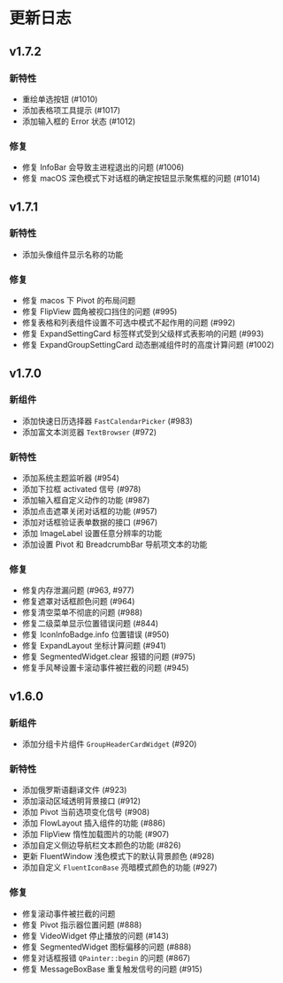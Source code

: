 # 更新日志

## v1.7.2
### 新特性
* 重绘单选按钮 (#1010)
* 添加表格项工具提示 (#1017)
* 添加输入框的 Error 状态 (#1012)

### 修复
* 修复 InfoBar 会导致主进程退出的问题 (#1006)
* 修复 macOS 深色模式下对话框的确定按钮显示聚焦框的问题 (#1014)


## v1.7.1
### 新特性
* 添加头像组件显示名称的功能

### 修复
* 修复 macos 下 Pivot 的布局问题
* 修复 FlipView 圆角被视口挡住的问题 (#995)
* 修复表格和列表组件设置不可选中模式不起作用的问题 (#992)
* 修复 ExpandSettingCard 标签样式受到父级样式表影响的问题 (#993)
* 修复 ExpandGroupSettingCard 动态删减组件时的高度计算问题 (#1002)

## v1.7.0
### 新组件
* 添加快速日历选择器 `FastCalendarPicker` (#983)
* 添加富文本浏览器 `TextBrowser` (#972)

### 新特性
* 添加系统主题监听器 (#954)
* 添加下拉框 activated 信号 (#978)
* 添加输入框自定义动作的功能 (#987)
* 添加点击遮罩关闭对话框的功能 (#957)
* 添加对话框验证表单数据的接口 (#967)
* 添加 ImageLabel 设置任意分辨率的功能
* 添加设置 Pivot 和 BreadcrumbBar 导航项文本的功能

### 修复
* 修复内存泄漏问题 (#963, #977)
* 修复遮罩对话框颜色问题 (#964)
* 修复清空菜单不彻底的问题 (#988)
* 修复二级菜单显示位置错误问题 (#844)
* 修复 IconInfoBadge.info 位置错误 (#950)
* 修复 ExpandLayout 坐标计算问题 (#941)
* 修复 SegmentedWidget.clear 报错的问题 (#975)
* 修复手风琴设置卡滚动事件被拦截的问题 (#945)

## v1.6.0
### 新组件
* 添加分组卡片组件 `GroupHeaderCardWidget` (#920)

### 新特性
* 添加俄罗斯语翻译文件 (#923)
* 添加滚动区域透明背景接口 (#912)
* 添加 Pivot 当前选项变化信号 (#908)
* 添加 FlowLayout 插入组件的功能 (#886)
* 添加 FlipView 惰性加载图片的功能 (#907)
* 添加自定义侧边导航栏文本颜色的功能 (#826)
* 更新 FluentWindow 浅色模式下的默认背景颜色 (#928)
* 添加自定义 `FluentIconBase` 亮暗模式颜色的功能 (#927)


### 修复
* 修复滚动事件被拦截的问题
* 修复 Pivot 指示器位置问题 (#888)
* 修复 VideoWidget 停止播放的问题 (#143)
* 修复 SegmentedWidget 图标偏移的问题 (#888)
* 修复对话框报错 `QPainter::begin` 的问题 (#867)
* 修复 MessageBoxBase 重复触发信号的问题 (#915)